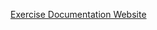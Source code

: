 [Exercise Documentation Website](https://jderobot.github.io/RoboticsAcademy/exercises/Drones/visual_lander)
